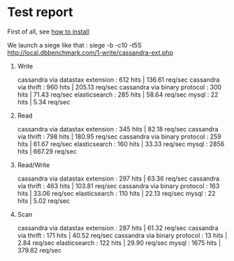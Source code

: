 Test report
===========

First of all, see [how to install](docs/install.md)

We launch a siege like that : siege -b -c10 -t5S http://local.dbbenchmark.com/1-write/cassandra-ext.php

1) Write

    cassandra via datastax extension  :  612 hits | 136.61 req/sec
    cassandra via thrift              :  960 hits | 205.13 req/sec
    cassandra via binary protocol     :  300 hits |  71.43 req/sec
    elasticsearch                     :  285 hits |  58.64 req/sec
    mysql                             :   22 hits |   5.34 req/sec

2) Read

    cassandra via datastax extension  :  345 hits |  82.18 req/sec
    cassandra via thrift              :  798 hits | 180.95 req/sec
    cassandra via binary protocol     :  259 hits |  61.67 req/sec
    elasticsearch                     :  160 hits |  33.33 req/sec
    mysql                             : 2856 hits | 667.29 req/sec

3) Read/Write

    cassandra via datastax extension  :  297 hits |  63.36 req/sec
    cassandra via thrift              :  463 hits | 103.81 req/sec
    cassandra via binary protocol     :  163 hits |  33.06 req/sec
    elasticsearch                     :  110 hits |  22.13 req/sec
    mysql                             :   22 hits |   5.02 req/sec

4) Scan

    cassandra via datastax extension  :  287 hits |  61.32 req/sec
    cassandra via thrift              :  171 hits |  40.52 req/sec
    cassandra via binary protocol     :   13 hits |   2.84 req/sec
    elasticsearch                     :  122 hits |  29.90 req/sec
    mysql                             : 1675 hits | 379.82 req/sec

